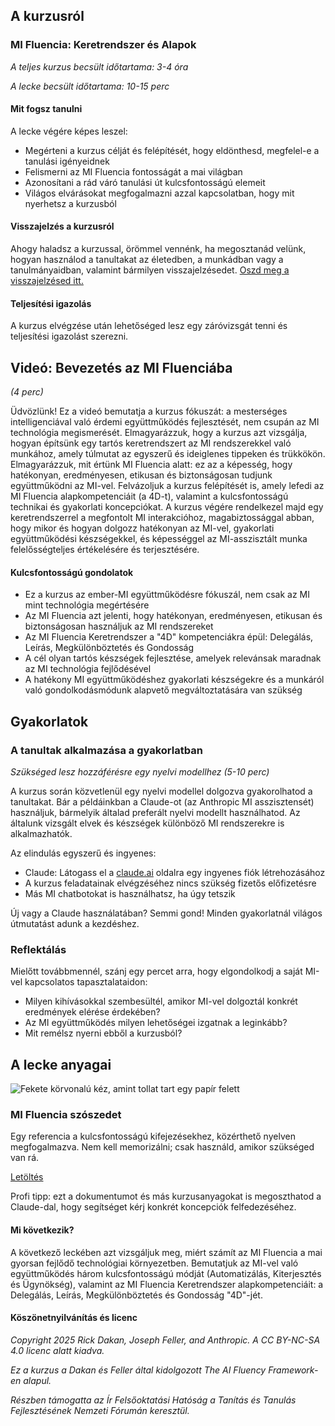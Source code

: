 ## A kurzusról

### MI Fluencia: Keretrendszer és Alapok

*A teljes kurzus becsült időtartama: 3-4 óra*

*A lecke becsült időtartama: 10-15 perc*

#### Mit fogsz tanulni

A lecke végére képes leszel:

*   Megérteni a kurzus célját és felépítését, hogy eldönthesd, megfelel-e a tanulási igényeidnek
*   Felismerni az MI Fluencia fontosságát a mai világban
*   Azonosítani a rád váró tanulási út kulcsfontosságú elemeit
*   Világos elvárásokat megfogalmazni azzal kapcsolatban, hogy mit nyerhetsz a kurzusból

#### Visszajelzés a kurzusról

Ahogy haladsz a kurzussal, örömmel vennénk, ha megosztanád velünk, hogyan használod a tanultakat az életedben, a munkádban vagy a tanulmányaidban, valamint bármilyen visszajelzésedet. [Oszd meg a visszajelzésed itt.](https://forms.gle/zURqLbVgdDqGhHZk9)

#### Teljesítési igazolás

A kurzus elvégzése után lehetőséged lesz egy záróvizsgát tenni és teljesítési igazolást szerezni.

## Videó: Bevezetés az MI Fluenciába

*(4 perc)*

Üdvözlünk! Ez a videó bemutatja a kurzus fókuszát: a mesterséges intelligenciával való érdemi együttműködés fejlesztését, nem csupán az MI technológia megismerését. Elmagyarázzuk, hogy a kurzus azt vizsgálja, hogyan építsünk egy tartós keretrendszert az MI rendszerekkel való munkához, amely túlmutat az egyszerű és ideiglenes tippeken és trükkökön. Elmagyarázzuk, mit értünk MI Fluencia alatt: ez az a képesség, hogy hatékonyan, eredményesen, etikusan és biztonságosan tudjunk együttműködni az MI-vel. Felvázoljuk a kurzus felépítését is, amely lefedi az MI Fluencia alapkompetenciáit (a 4D-t), valamint a kulcsfontosságú technikai és gyakorlati koncepciókat. A kurzus végére rendelkezel majd egy keretrendszerrel a megfontolt MI interakcióhoz, magabiztossággal abban, hogy mikor és hogyan dolgozz hatékonyan az MI-vel, gyakorlati együttműködési készségekkel, és képességgel az MI-asszisztált munka felelősségteljes értékelésére és terjesztésére.

#### Kulcsfontosságú gondolatok

*   Ez a kurzus az ember-MI együttműködésre fókuszál, nem csak az MI mint technológia megértésére
*   Az MI Fluencia azt jelenti, hogy hatékonyan, eredményesen, etikusan és biztonságosan használjuk az MI rendszereket
*   Az MI Fluencia Keretrendszer a "4D" kompetenciákra épül: Delegálás, Leírás, Megkülönböztetés és Gondosság
*   A cél olyan tartós készségek fejlesztése, amelyek relevánsak maradnak az MI technológia fejlődésével
*   A hatékony MI együttműködéshez gyakorlati készségekre és a munkáról való gondolkodásmódunk alapvető megváltoztatására van szükség

## Gyakorlatok

### A tanultak alkalmazása a gyakorlatban

*Szükséged lesz hozzáférésre egy nyelvi modellhez (5-10 perc)*

A kurzus során közvetlenül egy nyelvi modellel dolgozva gyakorolhatod a tanultakat. Bár a példáinkban a Claude-ot (az Anthropic MI asszisztensét) használjuk, bármelyik általad preferált nyelvi modellt használhatod. Az általunk vizsgált elvek és készségek különböző MI rendszerekre is alkalmazhatók.

Az elindulás egyszerű és ingyenes:

*   Claude: Látogass el a [claude.ai](https://claude.ai/) oldalra egy ingyenes fiók létrehozásához
*   A kurzus feladatainak elvégzéséhez nincs szükség fizetős előfizetésre
*   Más MI chatbotokat is használhatsz, ha úgy tetszik

Új vagy a Claude használatában? Semmi gond! Minden gyakorlatnál világos útmutatást adunk a kezdéshez.

### Reflektálás

Mielőtt továbbmennél, szánj egy percet arra, hogy elgondolkodj a saját MI-vel kapcsolatos tapasztalataidon:

*   Milyen kihívásokkal szembesültél, amikor MI-vel dolgoztál konkrét eredmények elérése érdekében?
*   Az MI együttműködés milyen lehetőségei izgatnak a leginkább?
*   Mit remélsz nyerni ebből a kurzusból?

## A lecke anyagai

![Fekete körvonalú kéz, amint tollat tart egy papír felett](https://www-cdn.anthropic.com/images/4zrzovbb/website/e49095f60a526acd2d62d858ad82feef5bdb334e-1000x1000.svg)

### MI Fluencia szószedet

Egy referencia a kulcsfontosságú kifejezésekhez, közérthető nyelven megfogalmazva. Nem kell memorizálni; csak használd, amikor szükséged van rá.

[Letöltés](./pamphlets/4396730ed190e691a3712cf2fd6bfe35509deca2.pdf)

Profi tipp: ezt a dokumentumot és más kurzusanyagokat is megoszthatod a Claude-dal, hogy segítséget kérj konkrét koncepciók felfedezéséhez.

#### Mi következik?

A következő leckében azt vizsgáljuk meg, miért számít az MI Fluencia a mai gyorsan fejlődő technológiai környezetben. Bemutatjuk az MI-vel való együttműködés három kulcsfontosságú módját (Automatizálás, Kiterjesztés és Ügynökség), valamint az MI Fluencia Keretrendszer alapkompetenciáit: a Delegálás, Leírás, Megkülönböztetés és Gondosság "4D"-jét.

#### Köszönetnyilvánítás és licenc

*Copyright 2025 Rick Dakan, Joseph Feller, and Anthropic. A CC BY-NC-SA 4.0 licenc alatt kiadva.*

*Ez a kurzus a Dakan és Feller által kidolgozott The AI Fluency Framework-en alapul.*

*Részben támogatta az Ír Felsőoktatási Hatóság a Tanítás és Tanulás Fejlesztésének Nemzeti Fórumán keresztül.*
